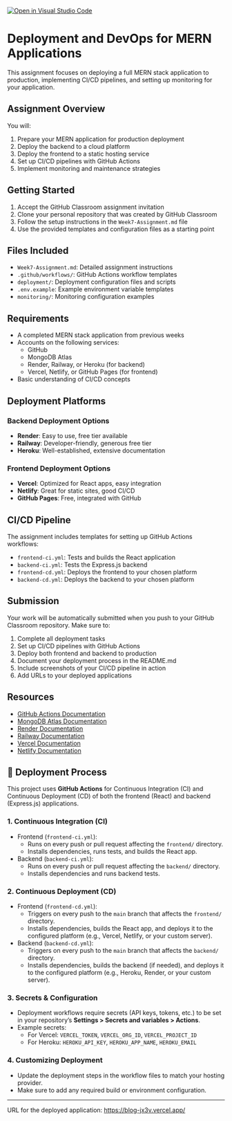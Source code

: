 [![Open in Visual Studio Code](https://classroom.github.com/assets/open-in-vscode-2e0aaae1b6195c2367325f4f02e2d04e9abb55f0b24a779b69b11b9e10269abc.svg)](https://classroom.github.com/online_ide?assignment_repo_id=19935519&assignment_repo_type=AssignmentRepo)
# Deployment and DevOps for MERN Applications

This assignment focuses on deploying a full MERN stack application to production, implementing CI/CD pipelines, and setting up monitoring for your application.

## Assignment Overview

You will:
1. Prepare your MERN application for production deployment
2. Deploy the backend to a cloud platform
3. Deploy the frontend to a static hosting service
4. Set up CI/CD pipelines with GitHub Actions
5. Implement monitoring and maintenance strategies

## Getting Started

1. Accept the GitHub Classroom assignment invitation
2. Clone your personal repository that was created by GitHub Classroom
3. Follow the setup instructions in the `Week7-Assignment.md` file
4. Use the provided templates and configuration files as a starting point

## Files Included

- `Week7-Assignment.md`: Detailed assignment instructions
- `.github/workflows/`: GitHub Actions workflow templates
- `deployment/`: Deployment configuration files and scripts
- `.env.example`: Example environment variable templates
- `monitoring/`: Monitoring configuration examples

## Requirements

- A completed MERN stack application from previous weeks
- Accounts on the following services:
  - GitHub
  - MongoDB Atlas
  - Render, Railway, or Heroku (for backend)
  - Vercel, Netlify, or GitHub Pages (for frontend)
- Basic understanding of CI/CD concepts

## Deployment Platforms

### Backend Deployment Options
- **Render**: Easy to use, free tier available
- **Railway**: Developer-friendly, generous free tier
- **Heroku**: Well-established, extensive documentation

### Frontend Deployment Options
- **Vercel**: Optimized for React apps, easy integration
- **Netlify**: Great for static sites, good CI/CD
- **GitHub Pages**: Free, integrated with GitHub

## CI/CD Pipeline

The assignment includes templates for setting up GitHub Actions workflows:
- `frontend-ci.yml`: Tests and builds the React application
- `backend-ci.yml`: Tests the Express.js backend
- `frontend-cd.yml`: Deploys the frontend to your chosen platform
- `backend-cd.yml`: Deploys the backend to your chosen platform

## Submission

Your work will be automatically submitted when you push to your GitHub Classroom repository. Make sure to:

1. Complete all deployment tasks
2. Set up CI/CD pipelines with GitHub Actions
3. Deploy both frontend and backend to production
4. Document your deployment process in the README.md
5. Include screenshots of your CI/CD pipeline in action
6. Add URLs to your deployed applications

## Resources

- [GitHub Actions Documentation](https://docs.github.com/en/actions)
- [MongoDB Atlas Documentation](https://docs.atlas.mongodb.com/)
- [Render Documentation](https://render.com/docs)
- [Railway Documentation](https://docs.railway.app/)
- [Vercel Documentation](https://vercel.com/docs)
- [Netlify Documentation](https://docs.netlify.com/) 
## 🚀 Deployment Process

This project uses **GitHub Actions** for Continuous Integration (CI) and Continuous Deployment (CD) of both the frontend (React) and backend (Express.js) applications.

### 1. Continuous Integration (CI)

- Frontend (`frontend-ci.yml`):
  - Runs on every push or pull request affecting the `frontend/` directory.
  - Installs dependencies, runs tests, and builds the React app.
- Backend (`backend-ci.yml`):
  - Runs on every push or pull request affecting the `backend/` directory.
  - Installs dependencies and runs backend tests.

### 2. Continuous Deployment (CD)

- Frontend (`frontend-cd.yml`):
  - Triggers on every push to the `main` branch that affects the `frontend/` directory.
  - Installs dependencies, builds the React app, and deploys it to the configured platform (e.g., Vercel, Netlify, or your custom server).
- Backend (`backend-cd.yml`):
  - Triggers on every push to the `main` branch that affects the `backend/` directory.
  - Installs dependencies, builds the backend (if needed), and deploys it to the configured platform (e.g., Heroku, Render, or your custom server).

### 3. Secrets & Configuration

- Deployment workflows require secrets (API keys, tokens, etc.) to be set in your repository’s **Settings > Secrets and variables > Actions**.
- Example secrets:
  - For Vercel: `VERCEL_TOKEN`, `VERCEL_ORG_ID`, `VERCEL_PROJECT_ID`
  - For Heroku: `HEROKU_API_KEY`, `HEROKU_APP_NAME`, `HEROKU_EMAIL`

### 4. Customizing Deployment

- Update the deployment steps in the workflow files to match your hosting provider.
- Make sure to add any required build or environment configuration.

---

URL for the deployed application: https://blog-jx3v.vercel.app/